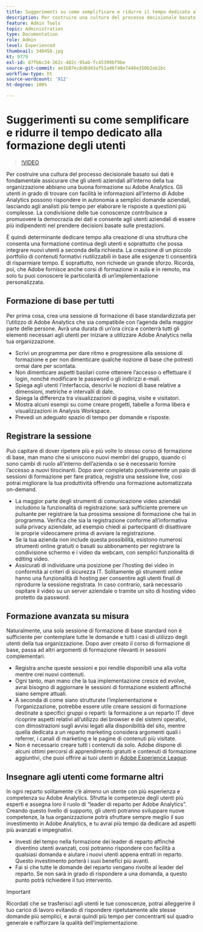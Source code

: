 ```yaml
---
title: Suggerimenti su come semplificare e ridurre il tempo dedicato alla formazione degli utenti
description: Per costruire una cultura del processo decisionale basato sui dati è fondamentale assicurare che gli utenti aziendali all’interno della tua organizzazione abbiano una buona formazione su Adobe Analytics. Gli utenti in grado di trovare con facilità le informazioni all’interno di Adobe Analytics possono rispondere in autonomia a semplici domande aziendali, lasciando agli analisti più tempo per elaborare le risposte a questioni più complesse. La condivisione delle tue conoscenze contribuisce a promuovere la democrazia dei dati e consente agli utenti aziendali di essere più indipendenti nel prendere decisioni basate sulle prestazioni.
feature: Admin Tools
topic: Administration
type: Documentation
role: Admin
level: Experienced
thumbnail: 340458.jpg
kt: 9779
exl-id: d7fb6c34-262c-482c-95ab-fc45399bf9be
source-git-commit: ae1b87ec6d8d43af51ad6f40e7446e350b2ab1bc
workflow-type: ht
source-wordcount: '912'
ht-degree: 100%

---
```


# Suggerimenti su come semplificare e ridurre il tempo dedicato alla formazione degli utenti

>[!VIDEO](https://video.tv.adobe.com/v/340458/?quality=12&learn=on)

Per costruire una cultura del processo decisionale basato sui dati è fondamentale assicurare che gli utenti aziendali all’interno della tua organizzazione abbiano una buona formazione su Adobe Analytics. Gli utenti in grado di trovare con facilità le informazioni all’interno di Adobe Analytics possono rispondere in autonomia a semplici domande aziendali, lasciando agli analisti più tempo per elaborare le risposte a questioni più complesse. La condivisione delle tue conoscenze contribuisce a promuovere la democrazia dei dati e consente agli utenti aziendali di essere più indipendenti nel prendere decisioni basate sulle prestazioni.

È quindi determinante dedicare tempo alla creazione di una struttura che consenta una formazione continua degli utenti e soprattutto che possa integrare nuovi utenti a seconda della richiesta. La creazione di un piccolo portfolio di contenuti formativi riutilizzabili in base alle esigenze ti consentirà di risparmiare tempo. E soprattutto, non richiede un grande sforzo. Ricorda, poi, che Adobe fornisce anche corsi di formazione in aula e in remoto, ma solo tu puoi conoscere le particolarità di un’implementazione personalizzata.


## Formazione di base per tutti

Per prima cosa, crea una sessione di formazione di base standardizzata per l’utilizzo di Adobe Analytics che sia compatibile con l’agenda della maggior parte delle persone. Avrà una durata di un’ora circa e conterrà tutti gli elementi necessari agli utenti per iniziare a utilizzare Adobe Analytics nella tua organizzazione.

* Scrivi un programma per dare ritmo e progressione alla sessione di formazione e per non dimenticare qualche nozione di base che potresti ormai dare per scontata.
* Non dimenticare aspetti basilari come ottenere l’accesso o effettuare il login, nonché modificare le password o gli indirizzi e-mail.
* Spiega agli utenti l’interfaccia, descrivi le nozioni di base relative a dimensioni, metriche e intervalli di date.
* Spiega la differenza tra visualizzazioni di pagina, visite e visitatori.
* Mostra alcuni esempi su come creare progetti, tabelle a forma libera e visualizzazioni in Analysis Workspace.
* Prevedi un adeguato spazio di tempo per domande e risposte.

## Registrare la sessione

Può capitare di dover ripetere più e più volte lo stesso corso di formazione di base, man mano che si uniscono nuovi membri del gruppo, quando ci sono cambi di ruolo all’interno dell’azienda o se è necessario fornire l’accesso a nuovi tirocinanti. Dopo aver completato positivamente un paio di sessioni di formazione per fare pratica, registra una sessione live, così potrai migliorare la tua produttività offrendo una formazione automatizzata on-demand.

* La maggior parte degli strumenti di comunicazione video aziendali includono la funzionalità di registrazione: sarà sufficiente premere un pulsante per registrare la tua prossima sessione di formazione che hai in programma. Verifica che sia la registrazione conforme all’informativa sulla privacy aziendale, ad esempio chiedi ai partecipanti di disattivare le proprie videocamere prima di avviare la registrazione.
* Se la tua azienda non include questa possibilità, esistono numerosi strumenti online gratuiti o basati su abbonamento per registrare la condivisione schermo e i video da webcam, con semplici funzionalità di editing video.
* Assicurati di individuare una posizione per l’hosting dei video in conformità ai criteri di sicurezza IT. Solitamente gli strumenti online hanno una funzionalità di hosting per consentire agli utenti finali di riprodurre la sessione registrata. In caso contrario, sarà necessario ospitare il video su un server aziendale o tramite un sito di hosting video protetto da password.

## Formazione avanzata su misura

Naturalmente, una sola sessione di formazione di base standard non è sufficiente per contemplare tutte le domande e tutti i casi di utilizzo degli utenti della tua organizzazione. Dopo aver creato il corso di formazione di base, passa ad altri argomenti di formazione rilevanti in sessioni complementari.

* Registra anche queste sessioni e poi rendile disponibili una alla volta mentre crei nuovi contenuti.
* Ogni tanto, man mano che la tua implementazione cresce ed evolve, avrai bisogno di aggiornare le sessioni di formazione esistenti affinché siano sempre attuali.
* A seconda di come siano strutturate l’implementazione e l’organizzazione, potrebbe essere utile creare sessioni di formazione destinate a specifici gruppi o reparti: la formazione a un reparto IT deve ricoprire aspetti relativi all’utilizzo dei browser e dei sistemi operativi, con dimostrazioni sugli avvisi legati alla disponibilità del sito, mentre quella dedicata a un reparto marketing considera argomenti quali i referrer, i canali di marketing e le pagine di contenuti più visitate.
* Non è necessario creare tutti i contenuti da solo. Adobe dispone di alcuni ottimi percorsi di apprendimento gratuiti e contenuti di formazione aggiuntivi, che puoi offrire ai tuoi utenti in [Adobe Experience League](https://experienceleague.adobe.com/docs/analytics.html?lang=it).



## Insegnare agli utenti come formarne altri

In ogni reparto solitamente c’è almeno un utente con più esperienza e competenza su Adobe Analytics. Sfrutta le competenze degli utenti più esperti e assegna loro il ruolo di “leader di reparto per Adobe Analytics”. Creando questo livello di supporto, gli utenti potranno sviluppare nuove competenze, la tua organizzazione potrà sfruttare sempre meglio il suo investimento in Adobe Analytics, e tu avrai più tempo da dedicare ad aspetti più avanzati e impegnativi.

* Investi del tempo nella formazione dei leader di reparto affinché diventino utenti avanzati, così potranno rispondere con facilità a qualsiasi domanda e aiutare i nuovi utenti appena entrati in reparto. Questo investimento porterà i suoi benefici più avanti.
* Fai sì che tutte le domande del reparto vengano rivolte al leader del reparto. Se non sarà in grado di rispondere a una domanda, a questo punto potrà richiedere il tuo intervento.

>[!IMPORTANT]
>
>Ricordati che se trasferisci agli utenti le tue conoscenze, potrai alleggerire il tuo carico di lavoro evitando di rispondere ripetutamente alle stesse domande più semplici, e avrai quindi più tempo per concentrarti sul quadro generale e rafforzare la qualità dell’implementazione.
